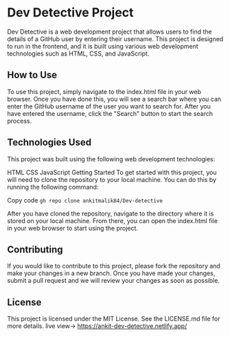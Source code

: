 # Dev Detective Project
Dev Detective is a web development project that allows users to find the details of a GitHub user by entering their username. This project is designed to run in the frontend, and it is built using various web development technologies such as HTML, CSS, and JavaScript.

## How to Use
To use this project, simply navigate to the index.html file in your web browser. Once you have done this, you will see a search bar where you can enter the GitHub username of the user you want to search for. After you have entered the username, click the "Search" button to start the search process.

## Technologies Used
This project was built using the following web development technologies:

HTML
CSS
JavaScript
Getting Started
To get started with this project, you will need to clone the repository to your local machine. You can do this by running the following command:

Copy code
`gh repo clone ankitmalik84/Dev-detective`


After you have cloned the repository, navigate to the directory where it is stored on your local machine. From there, you can open the index.html file in your web browser to start using the project.

## Contributing
If you would like to contribute to this project, please fork the repository and make your changes in a new branch. Once you have made your changes, submit a pull request and we will review your changes as soon as possible.

## License
This project is licensed under the MIT License. See the LICENSE.md file for more details.
live view-> https://ankit-dev-detective.netlify.app/

